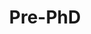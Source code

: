 ---
# An instance of the Pages widget.
# Documentation: https://wowchemy.com/docs/page-builder/
active: true
featured: false

# This file represents a page section.
headless: true

# Order that this section appears on the page.
weight: 30

title: Pre-PhD
subtitle: ''

content:
  # Filter on criteria
  filters:
    folders:
      - publication
    tag: ''
    category: ''
    publication_type: ''
    author: ''
    exclude_featured: false
    exclude_future: false
    exclude_past: false
  # Choose how many pages you would like to display (0 = all pages)
  count: 0
  # Choose how many pages you would like to offset by
  offset: 0
  # Page order: descending (desc) or ascending (asc) date.
  order: desc
design:
  # Choose a view for the listings:
  view: compact
  columns: '2'

---